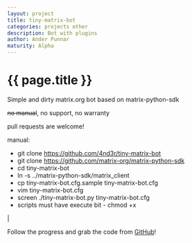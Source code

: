 ```yaml
---
layout: project
title: tiny-matrix-bot
categories: projects other
description: Bot with plugins
author: Ander Punnar
maturity: Alpha
---
```


# {{ page.title }}
Simple and dirty matrix.org bot based on matrix-python-sdk

<del>no manual</del>, no support, no warranty

pull requests are welcome!

manual:

* git clone https://github.com/4nd3r/tiny-matrix-bot
* git clone https://github.com/matrix-org/matrix-python-sdk
* cd tiny-matrix-bot
* ln -s ../matrix-python-sdk/matrix_client
* cp tiny-matrix-bot.cfg.sample tiny-matrix-bot.cfg
* vim tiny-matrix-bot.cfg
* screen ./tiny-matrix-bot.py tiny-matrix-bot.cfg
* scripts must have execute bit - chmod +x

|

Follow the progress and grab the code from [GitHub](https://github.com/4nd3r/tiny-matrix-bot/)!
